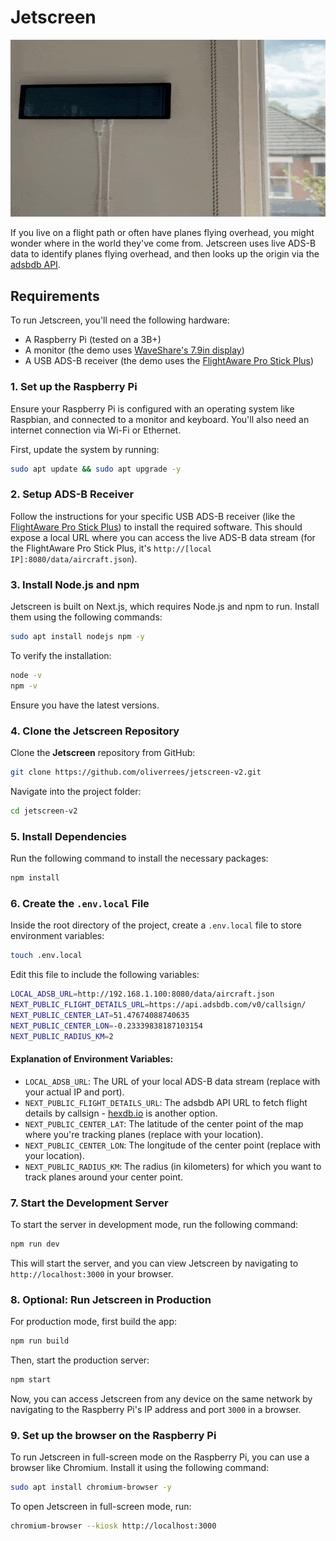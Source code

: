 # Jetscreen
![](https://github.com/oliverrees/jetscreen/blob/main/screendemo.gif)

If you live on a flight path or often have planes flying overhead, you might wonder where in the world they've come from. Jetscreen uses live ADS-B data to identify planes flying overhead, and then looks up the origin via the [adsbdb API](https://www.adsbdb.com/).

## Requirements
To run Jetscreen, you'll need the following hardware:
- A Raspberry Pi (tested on a 3B+)
- A monitor (the demo uses [WaveShare's 7.9in display](https://www.waveshare.com/wiki/7.9inch_HDMI_LCD))
- A USB ADS-B receiver (the demo uses the [FlightAware Pro Stick Plus](https://uk.flightaware.com/adsb/prostick/))

### 1. Set up the Raspberry Pi
Ensure your Raspberry Pi is configured with an operating system like Raspbian, and connected to a monitor and keyboard. You'll also need an internet connection via Wi-Fi or Ethernet.

First, update the system by running:
```bash
sudo apt update && sudo apt upgrade -y
```

### 2. Setup ADS-B Receiver
Follow the instructions for your specific USB ADS-B receiver (like the [FlightAware Pro Stick Plus](https://uk.flightaware.com/adsb/prostick/)) to install the required software. This should expose a local URL where you can access the live ADS-B data stream (for the FlightAware Pro Stick Plus, it's `http://[local IP]:8080/data/aircraft.json`).


### 3. Install Node.js and npm
Jetscreen is built on Next.js, which requires Node.js and npm to run. Install them using the following commands:

```bash
sudo apt install nodejs npm -y
```

To verify the installation:
```bash
node -v
npm -v
```

Ensure you have the latest versions.

### 4. Clone the Jetscreen Repository
Clone the **Jetscreen** repository from GitHub:

```bash
git clone https://github.com/oliverrees/jetscreen-v2.git
```

Navigate into the project folder:
```bash
cd jetscreen-v2
```

### 5. Install Dependencies
Run the following command to install the necessary packages:

```bash
npm install
```

### 6. Create the `.env.local` File
Inside the root directory of the project, create a `.env.local` file to store environment variables:

```bash
touch .env.local
```

Edit this file to include the following variables:
```bash
LOCAL_ADSB_URL=http://192.168.1.100:8080/data/aircraft.json
NEXT_PUBLIC_FLIGHT_DETAILS_URL=https://api.adsbdb.com/v0/callsign/
NEXT_PUBLIC_CENTER_LAT=51.47674088740635
NEXT_PUBLIC_CENTER_LON=-0.23339838187103154
NEXT_PUBLIC_RADIUS_KM=2
```

#### Explanation of Environment Variables:
- `LOCAL_ADSB_URL`: The URL of your local ADS-B data stream (replace with your actual IP and port).
- `NEXT_PUBLIC_FLIGHT_DETAILS_URL`: The adsbdb API URL to fetch flight details by callsign - [hexdb.io](https://hexdb.io) is another option.
- `NEXT_PUBLIC_CENTER_LAT`: The latitude of the center point of the map where you're tracking planes (replace with your location).
- `NEXT_PUBLIC_CENTER_LON`: The longitude of the center point (replace with your location).
- `NEXT_PUBLIC_RADIUS_KM`: The radius (in kilometers) for which you want to track planes around your center point.

### 7. Start the Development Server
To start the server in development mode, run the following command:

```bash
npm run dev
```

This will start the server, and you can view Jetscreen by navigating to `http://localhost:3000` in your browser.

### 8. Optional: Run Jetscreen in Production
For production mode, first build the app:

```bash
npm run build
```

Then, start the production server:

```bash
npm start
```

Now, you can access Jetscreen from any device on the same network by navigating to the Raspberry Pi's IP address and port `3000` in a browser.


### 9. Set up the browser on the Raspberry Pi
To run Jetscreen in full-screen mode on the Raspberry Pi, you can use a browser like Chromium. Install it using the following command:

```bash
sudo apt install chromium-browser -y
```

To open Jetscreen in full-screen mode, run:

```bash
chromium-browser --kiosk http://localhost:3000
```






